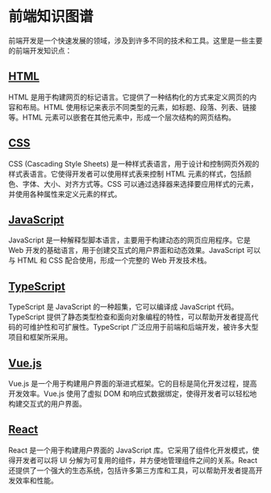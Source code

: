 # 前端知识图谱
前端开发是一个快速发展的领域，涉及到许多不同的技术和工具。这里是一些主要的前端开发知识点：

## [HTML](/前端/html)
HTML 是用于构建网页的标记语言。它提供了一种结构化的方式来定义网页的内容和布局。HTML 使用标记来表示不同类型的元素，如标题、段落、列表、链接等。HTML 元素可以嵌套在其他元素中，形成一个层次结构的网页结构。

## [CSS](/前端/css)
CSS (Cascading Style Sheets) 是一种样式表语言，用于设计和控制网页外观的样式表语言。它使得开发者可以使用样式表来控制 HTML 元素的样式，包括颜色、字体、大小、对齐方式等。CSS 可以通过选择器来选择要应用样式的元素，并使用各种属性来定义元素的样式。

## [JavaScript](/前端/javascript)
JavaScript 是一种解释型脚本语言，主要用于构建动态的网页应用程序。它是 Web 开发的基础语言，用于创建交互式的用户界面和动态效果。JavaScript 可以与 HTML 和 CSS 配合使用，形成一个完整的 Web 开发技术栈。

## [TypeScript](/前端/typescript)
TypeScript 是 JavaScript 的一种超集，它可以编译成 JavaScript 代码。TypeScript 提供了静态类型检查和面向对象编程的特性，可以帮助开发者提高代码的可维护性和可扩展性。TypeScript 广泛应用于前端和后端开发，被许多大型项目和框架所采用。

## [Vue.js](/前端/vue)
Vue.js 是一个用于构建用户界面的渐进式框架。它的目标是简化开发过程，提高开发效率。Vue.js 使用了虚拟 DOM 和响应式数据绑定，使得开发者可以轻松地构建交互式的用户界面。

## [React](/前端/react)
React 是一个用于构建用户界面的 JavaScript 库。它采用了组件化开发模式，使得开发者可以将 UI 分解为可复用的组件，并方便地管理组件之间的关系。React 还提供了一个强大的生态系统，包括许多第三方库和工具，可以帮助开发者提高开发效率和性能。
